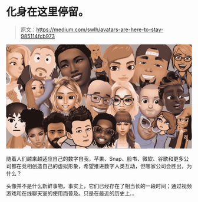 # 化身在这里停留。

> 原文：<https://medium.com/swlh/avatars-are-here-to-stay-985114fcb973>

![](img/0a7ec12c35f9e29892466a1505175a87.png)

随着人们越来越适应自己的数字自我，苹果、Snap、脸书、微软、谷歌和更多公司都在竞相创造自己的虚拟形象，希望推进数字人类互动，但哪家公司会胜出，为什么？

头像并不是什么新鲜事物。事实上，它们已经存在了相当长的一段时间；通过视频游戏和在线聊天室的使用而普及。只是在最近的历史上…